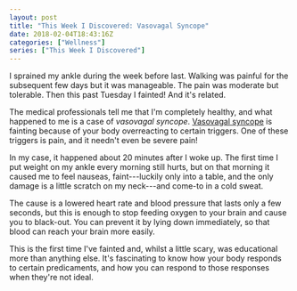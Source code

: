 ```yaml
---
layout: post
title: "This Week I Discovered: Vasovagal Syncope"
date: 2018-02-04T18:43:16Z
categories: ["Wellness"]
series: ["This Week I Discovered"]
---
```


I sprained my ankle during the week before last. Walking was painful for the
subsequent few days but it was manageable. The pain was moderate but tolerable.
Then this past Tuesday I fainted! And it's related.

The medical professionals tell me that I'm completely healthy, and what happened
to me is a case of *vasovagal syncope*. [Vasovagal
syncope](https://www.mayoclinic.org/diseases-conditions/vasovagal-syncope/symptoms-causes/syc-20350527)
is fainting because of your body overreacting to certain triggers. One of these
triggers is pain, and it needn't even be severe pain!

In my case, it happened about 20 minutes after I woke up. The first time I put
weight on my ankle every morning still hurts, but on that morning it caused me
to feel nauseas, faint---luckily only into a table, and the only damage is a
little scratch on my neck---and come-to in a cold sweat.

The cause is a lowered heart rate and blood pressure that lasts only a few
seconds, but this is enough to stop feeding oxygen to your brain and cause you
to black-out. You can prevent it by lying down immediately, so that blood can
reach your brain more easily.

This is the first time I've fainted and, whilst a little scary, was educational
more than anything else. It's fascinating to know how your body responds to
certain predicaments, and how you can respond to those responses when they're
not ideal.
